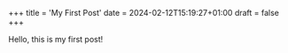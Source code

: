 +++
title = 'My First Post'
date = 2024-02-12T15:19:27+01:00
draft = false
+++

Hello, this is my first post!
